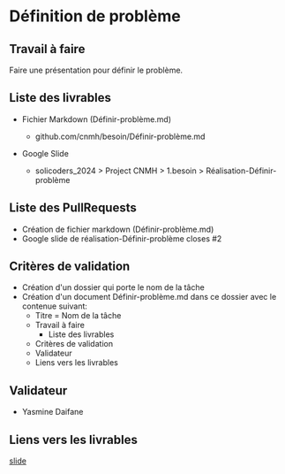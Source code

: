 # Définition de problème


## Travail à faire 

Faire une présentation pour définir le problème.



## Liste des livrables  

- Fichier Markdown (Définir-problème.md)  
  - github.com/cnmh/besoin/Définir-problème.md

- Google Slide 
  - solicoders_2024 > Project CNMH > 1.besoin > Réalisation-Définir-problème



## Liste des PullRequests

- Création de fichier markdown (Définir-problème.md)
- Google slide de réalisation-Définir-problème closes #2


## Critères de validation

- Création d'un dossier qui porte le nom de la tâche
- Création d'un document Définir-problème.md dans ce  dossier avec le contenue suivant:
    - Titre = Nom de la tâche
    - Travail à faire
      - Liste des livrables 
    - Critères de validation
    - Validateur 
    - Liens vers les livrables

## Validateur 

- Yasmine Daifane 




## Liens vers les livrables

[slide](https://docs.google.com/presentation/d/1nefxFIOmTV66BYjuoDxFsAxirmmJidXLxR8jLTpSdBM/edit?usp=sharing)
